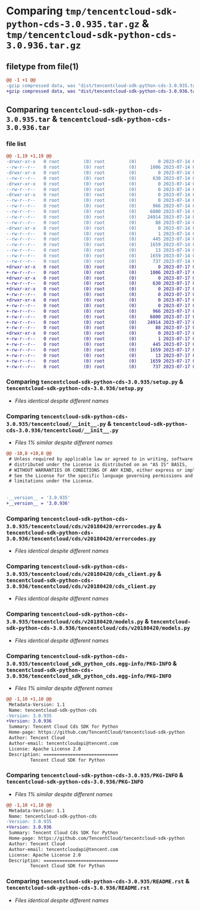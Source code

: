 # Comparing `tmp/tencentcloud-sdk-python-cds-3.0.935.tar.gz` & `tmp/tencentcloud-sdk-python-cds-3.0.936.tar.gz`

## filetype from file(1)

```diff
@@ -1 +1 @@
-gzip compressed data, was "dist/tencentcloud-sdk-python-cds-3.0.935.tar", last modified: Fri Jul 14 00:19:08 2023, max compression
+gzip compressed data, was "dist/tencentcloud-sdk-python-cds-3.0.936.tar", last modified: Mon Jul 17 00:20:05 2023, max compression
```

## Comparing `tencentcloud-sdk-python-cds-3.0.935.tar` & `tencentcloud-sdk-python-cds-3.0.936.tar`

### file list

```diff
@@ -1,19 +1,19 @@
-drwxr-xr-x   0 root         (0) root         (0)        0 2023-07-14 00:19:08.000000 tencentcloud-sdk-python-cds-3.0.935/
--rw-r--r--   0 root         (0) root         (0)     1006 2023-07-14 00:19:08.000000 tencentcloud-sdk-python-cds-3.0.935/setup.py
-drwxr-xr-x   0 root         (0) root         (0)        0 2023-07-14 00:19:08.000000 tencentcloud-sdk-python-cds-3.0.935/tencentcloud/
--rw-r--r--   0 root         (0) root         (0)      630 2023-07-14 00:19:08.000000 tencentcloud-sdk-python-cds-3.0.935/tencentcloud/__init__.py
-drwxr-xr-x   0 root         (0) root         (0)        0 2023-07-14 00:19:08.000000 tencentcloud-sdk-python-cds-3.0.935/tencentcloud/cds/
--rw-r--r--   0 root         (0) root         (0)        0 2023-07-14 00:19:08.000000 tencentcloud-sdk-python-cds-3.0.935/tencentcloud/cds/__init__.py
-drwxr-xr-x   0 root         (0) root         (0)        0 2023-07-14 00:19:08.000000 tencentcloud-sdk-python-cds-3.0.935/tencentcloud/cds/v20180420/
--rw-r--r--   0 root         (0) root         (0)        0 2023-07-14 00:19:08.000000 tencentcloud-sdk-python-cds-3.0.935/tencentcloud/cds/v20180420/__init__.py
--rw-r--r--   0 root         (0) root         (0)      966 2023-07-14 00:19:08.000000 tencentcloud-sdk-python-cds-3.0.935/tencentcloud/cds/v20180420/errorcodes.py
--rw-r--r--   0 root         (0) root         (0)     6800 2023-07-14 00:19:08.000000 tencentcloud-sdk-python-cds-3.0.935/tencentcloud/cds/v20180420/cds_client.py
--rw-r--r--   0 root         (0) root         (0)    24914 2023-07-14 00:19:08.000000 tencentcloud-sdk-python-cds-3.0.935/tencentcloud/cds/v20180420/models.py
--rw-r--r--   0 root         (0) root         (0)       88 2023-07-14 00:19:08.000000 tencentcloud-sdk-python-cds-3.0.935/setup.cfg
-drwxr-xr-x   0 root         (0) root         (0)        0 2023-07-14 00:19:08.000000 tencentcloud-sdk-python-cds-3.0.935/tencentcloud_sdk_python_cds.egg-info/
--rw-r--r--   0 root         (0) root         (0)        1 2023-07-14 00:19:08.000000 tencentcloud-sdk-python-cds-3.0.935/tencentcloud_sdk_python_cds.egg-info/dependency_links.txt
--rw-r--r--   0 root         (0) root         (0)      445 2023-07-14 00:19:08.000000 tencentcloud-sdk-python-cds-3.0.935/tencentcloud_sdk_python_cds.egg-info/SOURCES.txt
--rw-r--r--   0 root         (0) root         (0)     1659 2023-07-14 00:19:08.000000 tencentcloud-sdk-python-cds-3.0.935/tencentcloud_sdk_python_cds.egg-info/PKG-INFO
--rw-r--r--   0 root         (0) root         (0)       13 2023-07-14 00:19:08.000000 tencentcloud-sdk-python-cds-3.0.935/tencentcloud_sdk_python_cds.egg-info/top_level.txt
--rw-r--r--   0 root         (0) root         (0)     1659 2023-07-14 00:19:08.000000 tencentcloud-sdk-python-cds-3.0.935/PKG-INFO
--rw-r--r--   0 root         (0) root         (0)      737 2023-07-14 00:19:08.000000 tencentcloud-sdk-python-cds-3.0.935/README.rst
+drwxr-xr-x   0 root         (0) root         (0)        0 2023-07-17 00:20:05.000000 tencentcloud-sdk-python-cds-3.0.936/
+-rw-r--r--   0 root         (0) root         (0)     1006 2023-07-17 00:20:05.000000 tencentcloud-sdk-python-cds-3.0.936/setup.py
+drwxr-xr-x   0 root         (0) root         (0)        0 2023-07-17 00:20:05.000000 tencentcloud-sdk-python-cds-3.0.936/tencentcloud/
+-rw-r--r--   0 root         (0) root         (0)      630 2023-07-17 00:20:05.000000 tencentcloud-sdk-python-cds-3.0.936/tencentcloud/__init__.py
+drwxr-xr-x   0 root         (0) root         (0)        0 2023-07-17 00:20:05.000000 tencentcloud-sdk-python-cds-3.0.936/tencentcloud/cds/
+-rw-r--r--   0 root         (0) root         (0)        0 2023-07-17 00:20:05.000000 tencentcloud-sdk-python-cds-3.0.936/tencentcloud/cds/__init__.py
+drwxr-xr-x   0 root         (0) root         (0)        0 2023-07-17 00:20:05.000000 tencentcloud-sdk-python-cds-3.0.936/tencentcloud/cds/v20180420/
+-rw-r--r--   0 root         (0) root         (0)        0 2023-07-17 00:20:05.000000 tencentcloud-sdk-python-cds-3.0.936/tencentcloud/cds/v20180420/__init__.py
+-rw-r--r--   0 root         (0) root         (0)      966 2023-07-17 00:20:05.000000 tencentcloud-sdk-python-cds-3.0.936/tencentcloud/cds/v20180420/errorcodes.py
+-rw-r--r--   0 root         (0) root         (0)     6800 2023-07-17 00:20:05.000000 tencentcloud-sdk-python-cds-3.0.936/tencentcloud/cds/v20180420/cds_client.py
+-rw-r--r--   0 root         (0) root         (0)    24914 2023-07-17 00:20:05.000000 tencentcloud-sdk-python-cds-3.0.936/tencentcloud/cds/v20180420/models.py
+-rw-r--r--   0 root         (0) root         (0)       88 2023-07-17 00:20:05.000000 tencentcloud-sdk-python-cds-3.0.936/setup.cfg
+drwxr-xr-x   0 root         (0) root         (0)        0 2023-07-17 00:20:05.000000 tencentcloud-sdk-python-cds-3.0.936/tencentcloud_sdk_python_cds.egg-info/
+-rw-r--r--   0 root         (0) root         (0)        1 2023-07-17 00:20:05.000000 tencentcloud-sdk-python-cds-3.0.936/tencentcloud_sdk_python_cds.egg-info/dependency_links.txt
+-rw-r--r--   0 root         (0) root         (0)      445 2023-07-17 00:20:05.000000 tencentcloud-sdk-python-cds-3.0.936/tencentcloud_sdk_python_cds.egg-info/SOURCES.txt
+-rw-r--r--   0 root         (0) root         (0)     1659 2023-07-17 00:20:05.000000 tencentcloud-sdk-python-cds-3.0.936/tencentcloud_sdk_python_cds.egg-info/PKG-INFO
+-rw-r--r--   0 root         (0) root         (0)       13 2023-07-17 00:20:05.000000 tencentcloud-sdk-python-cds-3.0.936/tencentcloud_sdk_python_cds.egg-info/top_level.txt
+-rw-r--r--   0 root         (0) root         (0)     1659 2023-07-17 00:20:05.000000 tencentcloud-sdk-python-cds-3.0.936/PKG-INFO
+-rw-r--r--   0 root         (0) root         (0)      737 2023-07-17 00:20:05.000000 tencentcloud-sdk-python-cds-3.0.936/README.rst
```

### Comparing `tencentcloud-sdk-python-cds-3.0.935/setup.py` & `tencentcloud-sdk-python-cds-3.0.936/setup.py`

 * *Files identical despite different names*

### Comparing `tencentcloud-sdk-python-cds-3.0.935/tencentcloud/__init__.py` & `tencentcloud-sdk-python-cds-3.0.936/tencentcloud/__init__.py`

 * *Files 1% similar despite different names*

```diff
@@ -10,8 +10,8 @@
 # Unless required by applicable law or agreed to in writing, software
 # distributed under the License is distributed on an "AS IS" BASIS,
 # WITHOUT WARRANTIES OR CONDITIONS OF ANY KIND, either express or implied.
 # See the License for the specific language governing permissions and
 # limitations under the License.
 
 
-__version__ = '3.0.935'
+__version__ = '3.0.936'
```

### Comparing `tencentcloud-sdk-python-cds-3.0.935/tencentcloud/cds/v20180420/errorcodes.py` & `tencentcloud-sdk-python-cds-3.0.936/tencentcloud/cds/v20180420/errorcodes.py`

 * *Files identical despite different names*

### Comparing `tencentcloud-sdk-python-cds-3.0.935/tencentcloud/cds/v20180420/cds_client.py` & `tencentcloud-sdk-python-cds-3.0.936/tencentcloud/cds/v20180420/cds_client.py`

 * *Files identical despite different names*

### Comparing `tencentcloud-sdk-python-cds-3.0.935/tencentcloud/cds/v20180420/models.py` & `tencentcloud-sdk-python-cds-3.0.936/tencentcloud/cds/v20180420/models.py`

 * *Files identical despite different names*

### Comparing `tencentcloud-sdk-python-cds-3.0.935/tencentcloud_sdk_python_cds.egg-info/PKG-INFO` & `tencentcloud-sdk-python-cds-3.0.936/tencentcloud_sdk_python_cds.egg-info/PKG-INFO`

 * *Files 1% similar despite different names*

```diff
@@ -1,10 +1,10 @@
 Metadata-Version: 1.1
 Name: tencentcloud-sdk-python-cds
-Version: 3.0.935
+Version: 3.0.936
 Summary: Tencent Cloud Cds SDK for Python
 Home-page: https://github.com/TencentCloud/tencentcloud-sdk-python
 Author: Tencent Cloud
 Author-email: tencentcloudapi@tencent.com
 License: Apache License 2.0
 Description: ============================
         Tencent Cloud SDK for Python
```

### Comparing `tencentcloud-sdk-python-cds-3.0.935/PKG-INFO` & `tencentcloud-sdk-python-cds-3.0.936/PKG-INFO`

 * *Files 1% similar despite different names*

```diff
@@ -1,10 +1,10 @@
 Metadata-Version: 1.1
 Name: tencentcloud-sdk-python-cds
-Version: 3.0.935
+Version: 3.0.936
 Summary: Tencent Cloud Cds SDK for Python
 Home-page: https://github.com/TencentCloud/tencentcloud-sdk-python
 Author: Tencent Cloud
 Author-email: tencentcloudapi@tencent.com
 License: Apache License 2.0
 Description: ============================
         Tencent Cloud SDK for Python
```

### Comparing `tencentcloud-sdk-python-cds-3.0.935/README.rst` & `tencentcloud-sdk-python-cds-3.0.936/README.rst`

 * *Files identical despite different names*


